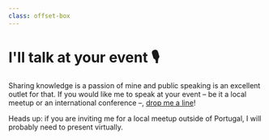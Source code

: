 ```yaml
---
class: offset-box
---
```



# I'll talk at your event 🎙️

Sharing knowledge is a passion of mine and public speaking is an excellent outlet for that.
If you would like me to speak at your event – be it a local meetup or an international conference –, [drop me a line][contact]!

Heads up: if you are inviting me for a local meetup outside of Portugal, I will probably need to present virtually.


[contact]: /about/#contacts
